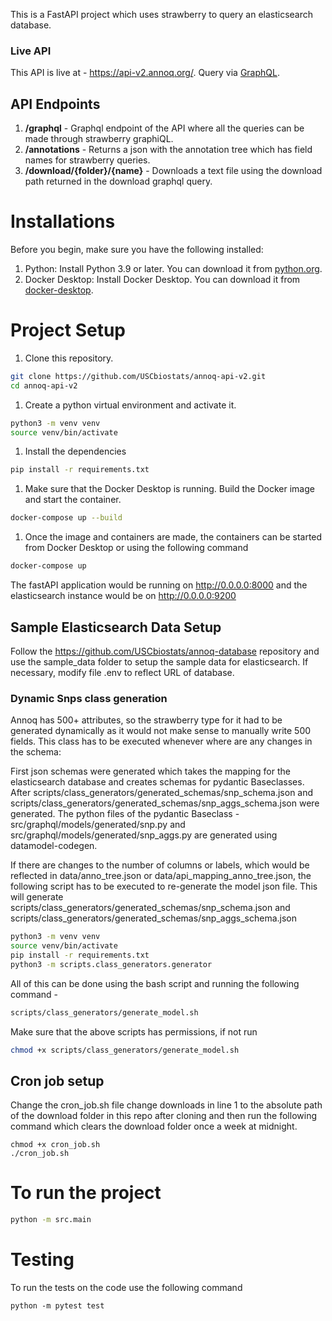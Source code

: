 This is a FastAPI project which uses strawberry to query an elasticsearch database.  

### Live API
This API is live at - https://api-v2.annoq.org/.  Query via <a href="https://api-v2.annoq.org/graphql">GraphQL</a>.

## API Endpoints
 1. **/graphql** - Graphql endpoint of the API where all the queries can be made through strawberry graphiQL.
 2. **/annotations** - Returns a json with the annotation tree which has field names for strawberry queries.
 3. **/download/{folder}/{name}** - Downloads a text file using the download path returned in the download graphql query.  

# Installations 
Before you begin, make sure you have the following installed:
1. Python: Install Python 3.9 or later. You can download it from [python.org](https://www.python.org/downloads/). 
2. Docker Desktop: Install Docker Desktop. You can download it from [docker-desktop](https://www.docker.com/products/docker-desktop/).

# Project Setup
1. Clone this repository.

```bash
git clone https://github.com/USCbiostats/annoq-api-v2.git
cd annoq-api-v2
```

1. Create a python virtual environment and activate it.

```bash
python3 -m venv venv
source venv/bin/activate
```

1. Install the dependencies

```bash
pip install -r requirements.txt
```

1. Make sure that the Docker Desktop is running. Build the Docker image and start the container.

```bash
docker-compose up --build
```

1. Once the image and containers are made, the containers can be started from Docker Desktop or using the following command 

```bash
docker-compose up
```

The fastAPI application would be running on http://0.0.0.0:8000 and the elasticsearch instance would be on http://0.0.0.0:9200

## Sample Elasticsearch Data Setup

Follow the https://github.com/USCbiostats/annoq-database repository and use the sample_data folder to setup the sample data for elasticsearch.  If necessary, modify file .env to reflect URL of database. 


### Dynamic Snps class generation

Annoq has 500+ attributes, so the strawberry type for it had to be generated dynamically as it would not make sense to manually write 500 fields. This class has to be executed whenever where are any changes in the schema:

First json schemas were generated which takes the mapping for the elasticsearch database and creates schemas for pydantic Baseclasses. 
After scripts/class_generators/generated_schemas/snp_schema.json and scripts/class_generators/generated_schemas/snp_aggs_schema.json were generated. The python files of the pydantic Baseclass - src/graphql/models/generated/snp.py and src/graphql/models/generated/snp_aggs.py are generated using datamodel-codegen.

If there are changes to the number of columns or labels, which would be reflected in data/anno_tree.json or data/api_mapping_anno_tree.json, the following script has to be executed to re-generate the model json file.   This will generate scripts/class_generators/generated_schemas/snp_schema.json and scripts/class_generators/generated_schemas/snp_aggs_schema.json

```bash
python3 -m venv venv
source venv/bin/activate
pip install -r requirements.txt
python3 -m scripts.class_generators.generator
```

All of this can be done using the bash script and running the following command - 

```bash
scripts/class_generators/generate_model.sh
```

Make sure that the above scripts has permissions, if not run 

```bash
chmod +x scripts/class_generators/generate_model.sh
```

## Cron job setup 
Change the cron_job.sh file change downloads in line 1 to the absolute path of the download folder in this repo after cloning and then run the following command which clears the download folder once a week at midnight.  
```
chmod +x cron_job.sh
./cron_job.sh
```

# To run the project

```bash
python -m src.main
```

# Testing
To run the tests on the code use the following command
```
python -m pytest test
```